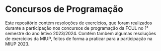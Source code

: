 # Concursos de Programação

Este repositório contém resoloções de exercícios, que foram realizados durante a participação nos concursos de programação da FCUL no 1° semestre do ano letivo 2023/2024.
Comtém tambem algumas resoluções de exercícios da MIUP, feitos de forma a praticar para a participação na MIUP 2023.
